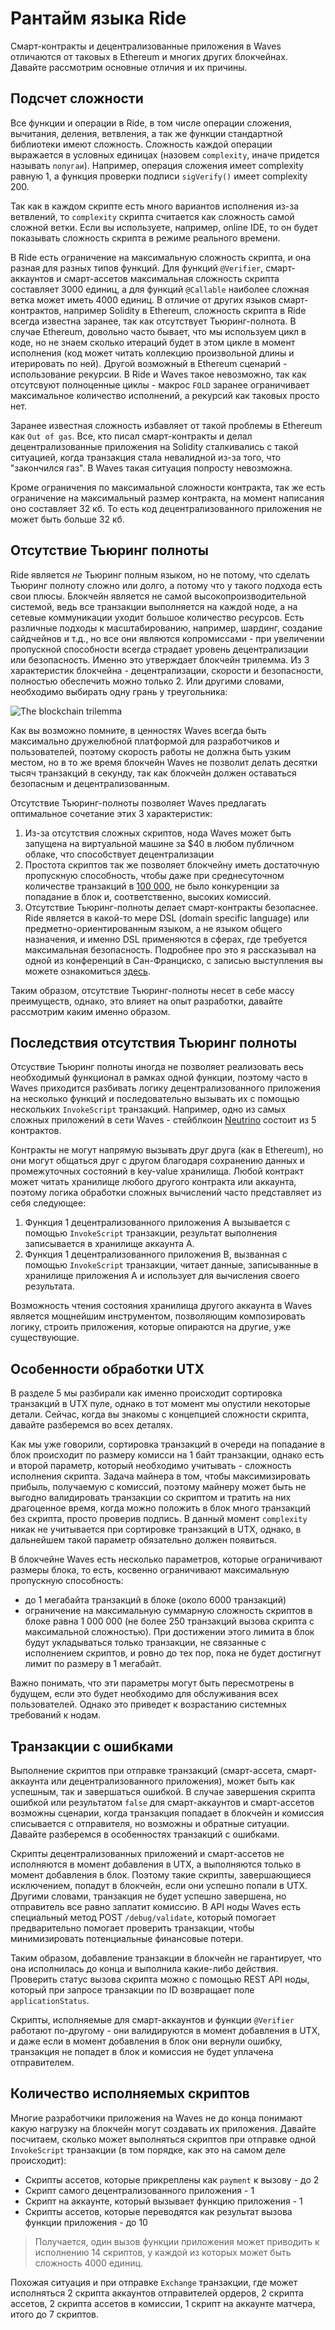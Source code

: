 # Рантайм языка Ride

Смарт-контракты и децентрализованные приложения в Waves отличаются от таковых в Ethereum и многих других блокчейнах. Давайте рассмотрим основные отличия и их причины.

## Подсчет сложности

Все функции и операции в Ride, в том числе операции сложения, вычитания, деления, ветвления, а так же функции стандартной библиотеки имеют сложность. Сложность каждой операции выражается в условных единицах (назовем `complexity`, иначе придется называть `попугаи`). Например, операция сложения имеет complexity равную 1, а функция проверки подписи `sigVerify()` имеет complexity 200.

Так как в каждом скрипте есть много вариантов исполнения из-за ветвлений, то `complexity` скрипта считается как сложность самой сложной ветки. Если вы используете, например, online IDE, то он будет показывать сложность скрипта в режиме реального времени.

В Ride есть ограничение на максимальную сложность скрипта, и она разная для разных типов функций. Для функций `@Verifier`, смарт-аккаунтов и смарт-ассетов максимальная сложность скрипта составляет 3000 единиц, а для функций `@Callable` наиболее сложная ветка может иметь 4000 единиц. В отличие от других языков смарт-контрактов, например Solidity в Ethereum, сложность скрипта в Ride всегда известна заранее, так как отсутствует Тьюринг-полнота. В случае Ethereum, довольно часто бывает, что мы используем цикл в коде, но не знаем сколько итераций будет в этом цикле в момент исполнения (код может читать коллекцию произвольной длины и итерировать по ней). Другой возможный в Ethereum сценарий - использование рекурсии. В Ride и Waves такое невозможно, так как отсутсвуют полноценные циклы - макрос `FOLD` заранее ограничивает максимальное количество исполнений, а рекурсий как таковых просто нет.

Заранее известная сложность избавляет от такой проблемы в Ethereum как `Out of gas`. Все, кто писал смарт-контракты и делал децентрализованные приложения на Solidity сталкивались с такой ситуацией, когда транзакция стала невалидной из-за того, что "закончился газ". В Waves такая ситуация попросту невозможна.

Кроме ограничения по максимальной сложности контракта, так же есть ограничение на максимальный размер контракта, на момент написания оно составляет 32 кб. То есть код децентрализованного приложения не может быть больше 32 кб.

## Отсутствие Тьюринг полноты

Ride является *не* Тьюринг полным языком, но не потому, что сделать Тьюринг полноту сложно или долго, а потому что у такого подхода есть свои плюсы. Блокчейн является не самой высокопроизводительной системой, ведь все транзакции выполняется на каждой ноде, а на сетевые коммуникации уходит большое количество ресурсов. Есть различные подходы к масштабированию, например, шардинг, создание сайдчейнов и т.д., но все они являются копромиссами - при увеличении пропускной способности всегда страдает уровень децентрализации или безопасность. Именно это утверждает блокчейн трилемма. Из 3 характеристик блокчейна - децентрализации, скорости и безопасности, полностью обеспечить можно только 2. Или другими словами, необходимо выбирать одну грань у треугольника:

![The blockchain trilemma](../../assets/6-2-1-the-blockchain-trilemma.png "The blockchain trilemma")

Как вы возможно помните, в ценностях Waves всегда быть максимально дружелюбной платформой для разработчиков и пользователей, поэтому скорость работы не должна быть узким местом, но в то же время блокчейн Waves не позволит делать десятки тысяч транзакций в секунду, так как блокчейн должен оставаться безопасным и децентрализованным. 

Отсутствие Тьюринг-полноты позволяет Waves предлагать оптимальное сочетание этих 3 характеристик:

1. Из-за отсутствия сложных скриптов, нода Waves может быть запущена на виртуальной машине за $40 в любом публичном облаке, что способствует децентрализации
2. Простота скриптов так же позволяет блокчейну иметь достаточную пропускную способность, чтобы даже при среднесуточном количестве транзакций в [100 000](http://dev.pywaves.org/txs/), не было конкуренции за попадание в блок и, соответственно, высоких комиссий.
3. Отсутствие Тьюринг-полноты делает смарт-контракты безопаснее. Ride является в какой-то мере DSL (domain specific language) или предметно-ориентированным языком, а не языком общего назначения, и именно DSL применяются в сферах, где требуется максимальная безопасность. Подробнее про это я рассказывал на одной из конференций в Сан-Франциско, с записью выступления вы можете ознакомиться [здесь](https://www.youtube.com/watch?v=gMcif_ADWak).

Таким образом, отсутствие Тьюринг-полноты несет в себе массу преимуществ, однако, это влияет на опыт разработки, давайте рассмотрим каким именно образом.

## Последствия отсутствия Тьюринг полноты

Отсуствие Тьюринг полноты иногда не позволяет реализовать весь необходимый функционал в рамках одной функции, поэтому часто в Waves приходится разбивать логику децентрализованного приложения на несколько функций и последовательно вызывать их с помощью нескольких `InvokeScript` транзакций. Например, одно из самых сложных приложений в сети Waves - стейблкоин [Neutrino](https://neutrino.at) состоит из 5 контрактов.

Контракты не могут напрямую вызывать друг друга (как в Ethereum), но они могут общаться друг с другом благодаря сохранению данных и промежуточных состояний в key-value хранилища. Любой контракт может читать хранилище любого другого контракта или аккаунта, поэтому логика обработки сложных вычислений часто представляет из себя следующее:

1. Функция 1 децентрализованного приложения A вызывается с помощью `InvokeScript` транзакции, результат выполнения записывается в хранилище аккаунта A.
2. Функция 1 децентрализованного приложения B, вызванная с помощью `InvokeScript` транзакции, читает данные, записыванные в хранилище приложения А и использует для вычисления своего результата.

Возможность чтения состояния хранилища другого аккаунта в Waves является мощнейшим инструментом, позволяющим композировать логику, строить приложения, которые опираются на другие, уже существующие.

## Особенности обработки UTX

В разделе 5 мы разбирали как именно происходит сортировка транзакций в UTX пуле, однако в тот момент мы опустили некоторые детали. Сейчас, когда вы знакомы с концепцией сложности скрипта, давайте разберемся во всех деталях.

Как мы уже говорили, сортировка транзакций в очереди на попадание в блок происходит по размеру комисси на 1 байт транзакции, однако есть и второй параметр, который необходимо учитывать - сложность исполнения скрипта. Задача майнера в том, чтобы максимизировать прибыль, получаемую с комиссий, поэтому майнеру может быть не выгодно валидировать транзакции со скриптом и тратить на них драгоценное время, когда можно положить в блок много транзакций без скрипта, просто проверив подпись. В данный момент `complexity` никак не учитывается при сортировке транзакций в UTX, однако, в дальнейшем такой параметр обязательно должен появиться.

В блокчейне Waves есть несколько параметров, которые ограничивают размеры блока, то есть, косвенно ограничивают максимальную пропускную способность:

- до 1 мегабайта транзакций в блоке (около 6000 транзакций)
- ограничение на максимальную суммарную сложность скриптов в блоке равна 1 000 000 (не более 250 транзакций вызова скрипта с максимальной сложностью). При достижении этого лимита в блок будут укладываться только транзакции, не связанные с исполнением скриптов, и ровно до тех пор, пока не будет достигнут лимит по размеру в 1 мегабайт.

Важно понимать, что эти параметры могут быть пересмотрены в будущем, если это будет необходимо для обслуживания всех пользователей. Однако это приведет к возрастанию системных требований к нодам.

## Транзакции с ошибками

Выполнение скриптов при отправке транзакций (смарт-ассета, смарт-аккаунта или децентрализованного приложения), может быть как успешным, так и завершаться ошибкой. В случае завершения скрипта ошибкой или результатом `false` для смарт-аккаунтов и смарт-ассетов возможны сценарии, когда транзакция попадает в блокчейн и комиссия списывается с отправителя, но возможны и обратные ситуации. Давайте разберемся в особенностях транзакций с ошибками.

Скрипты децентрализованных приложений и смарт-ассетов не исполняются в момент добавления в UTX, а выполняются только в момент добавления в блок. Поэтому такие скрипты, завершающиеся исключением, попадут в блокчейн, если они успешно попали в UTX. Другими словами, транзакция не будет успешно завершена, но отправитель все равно заплатит комиссию. В API ноды Waves есть специальный метод POST `/debug/validate`, который помогает предварительно помогает проверить транзакции, чтобы минимизировать потенциальные финансовые потери.

Таким образом, добавление транзакции в блокчейн не гарантирует, что она исполнилась до конца и выполнила какие-либо действия. Проверить статус вызова скрипта можно с помощью REST API ноды, который при запросе транзакции по ID возвращает поле `applicationStatus`.

Скрипты, исполняемые для смарт-аккаунтов и функции `@Verifier` работают по-другому - они валидируются в момент добавления в UTX, и даже если в момент добавления в блок они вернули ошибку, транзакция не попадет в блок и комиссия не будет уплачена отправителем.

## Количество исполняемых скриптов

Многие разработчики приложения на Waves не до конца понимают какую нагрузку на блокчейн могут создавать их приложения. Давайте посчитаем, сколько может выполняться скриптов при отправке одной `InvokeScript` транзакции (в том порядке, как это на самом деле происходит):

- Скрипты ассетов, которые прикреплены как `payment` к вызову - до 2
- Скрипт самого децентрализованного приложения - 1
- Скрипт на аккаунте, который вызывает функцию приложения - 1
- Скрипты ассетов, которые переводятся как результат вызова функции приложения - до 10

> Получается, один вызов функции приложения может приводить к исполнению 14 скриптов, у каждой из которых может быть сложность 4000 единиц.

Похожая ситуация и при отправке `Exchange` транзакции, где может исполняться 2 скрипта аккаунтов отправителей ордеров, 2 скрипта ассетов, 2 скрипта ассетов в комиссии, 1 скрипт на аккаунте матчера, итого до 7 скриптов.
